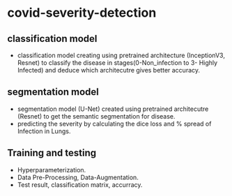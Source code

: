 # covid-severity-detection
## classification model
- classification model creating using pretrained architecture (InceptionV3, Resnet) to classify the disease in stages(0-Non_infection to 3- Highly Infected) and deduce which architecutre gives better accuracy.

## segmentation model
- segmentation model (U-Net) created using pretrained architecutre (Resnet) to get the semantic segmentation for disease.
- predicting the severity by calculating the dice loss and % spread of Infection in Lungs.

## Training and testing
- Hyperparameterization.
- Data Pre-Processing, Data-Augmentation.
- Test result, classification matrix, accurracy.
